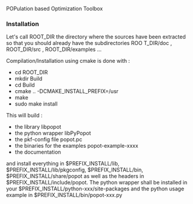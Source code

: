 POPulation based Optimization Toolbox

### Installation

Let's call ROOT_DIR the directory where the sources have been extracted so that you should already have the subdirectories ROO
T_DIR/doc , ROOT_DIR/src , ROOT_DIR/examples ...

Compilation/Installation using cmake is done with :

- cd ROOT_DIR
- mkdir Build
- cd Build
- cmake .. -DCMAKE_INSTALL_PREFIX=/usr
- make
- sudo make install

This will build :
- the library libpopot
- the python wrapper libPyPopot
- the pkf-config file popot.pc
- the binaries for the examples popot-example-xxxx
- the documentation

and install everything in $PREFIX_INSTALL/lib, $PREFIX_INSTALL/lib/pkgconfig, $PREFIX_INSTALL/bin, $PREFIX_INSTALL/share/popot as well as the headers in $PREFIX_INSTALL/include/popot. The python wrapper shall be installed in your $PREFIX_INSTALL/python-xxx/site-packages and the python usage example in $PREFIX_INSTALL/bin/popot-xxx.py